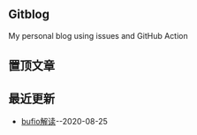 ## Gitblog
My personal blog using issues and GitHub Action

## 置顶文章
## 最近更新
- [bufio解读](https://github.com/BruceChen7/gitblog/issues/4)--2020-08-25
